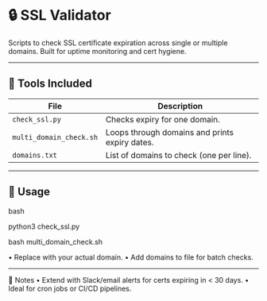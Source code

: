 # 🔒 SSL Validator

Scripts to check SSL certificate expiration across single or multiple domains. Built for uptime monitoring and cert hygiene.

---

## 🔧 Tools Included

| File | Description |
|------|-------------|
| `check_ssl.py` | Checks expiry for one domain. |
| `multi_domain_check.sh` | Loops through domains and prints expiry dates. |
| `domains.txt` | List of domains to check (one per line). |

---

## 🚀 Usage

bash

python3 check_ssl.py

bash multi_domain_check.sh

• 	Replace  with your actual domain.
• 	Add domains to file for batch checks.

 ---
 
🧠 Notes
• 	Extend with Slack/email alerts for certs expiring in < 30 days.
• 	Ideal for cron jobs or CI/CD pipelines.
